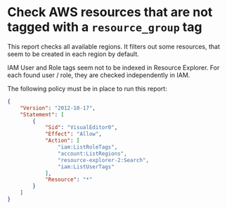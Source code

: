 # Check AWS resources that are not tagged with a `resource_group` tag

This report checks all available regions. It filters out some resources, that seem to be created in each region by default.

IAM User and Role tags seem not to be indexed in Resource Explorer.
For each found user / role, they are checked independently in IAM.

The following policy must be in place to run this report:

```json
{
    "Version": "2012-10-17",
    "Statement": [
        {
            "Sid": "VisualEditor0",
            "Effect": "Allow",
            "Action": [
                "iam:ListRoleTags",
                "account:ListRegions",
                "resource-explorer-2:Search",
                "iam:ListUserTags"
            ],
            "Resource": "*"
        }
    ]
}
```